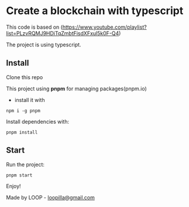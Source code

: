 # Create a blockchain with typescript

This code is based on (https://www.youtube.com/playlist?list=PLzvRQMJ9HDiTqZmbtFisdXFxul5k0F-Q4)

The project is using typescript.

## Install

Clone this repo

This project using **pnpm** for managing packages(pnpm.io)
 - install it with
 ```
 npm i -g pnpm
 ```

Install dependencies with:
```
pnpm install
```

## Start
Run the project:
```
pnpm start
```

Enjoy!

Made by LOOP - loopilla@gmail.com
